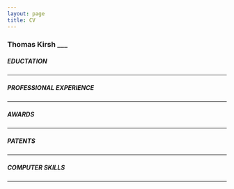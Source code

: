 ```yaml
---
layout: page
title: CV
---
```



### Thomas Kirsh ___

##### EDUCTATION
---

##### PROFESSIONAL EXPERIENCE
---

##### AWARDS
---

##### PATENTS
---

##### COMPUTER SKILLS
---
